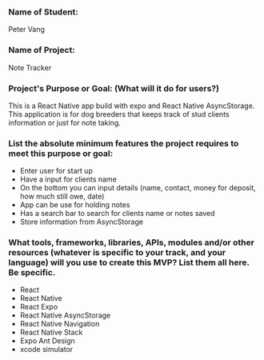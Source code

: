 ### Name of Student: 
  Peter Vang

### Name of Project:
  Note Tracker

### Project's Purpose or Goal: (What will it do for users?)
  This is a React Native app build with expo and React Native AsyncStorage. This application is for dog breeders that keeps track of stud clients information or just for note taking.

### List the absolute minimum features the project requires to meet this purpose or goal:
  * Enter user for start up
  * Have a input for clients name 
  * On the bottom you can input details (name, contact, money for deposit, how much still owe, date)
  * App can be use for holding notes 
  * Has a search bar to search for clients name or notes saved
  * Store information from AsyncStorage 

### What tools, frameworks, libraries, APIs, modules and/or other resources (whatever is specific to your track, and your language) will you use to create this MVP? List them all here. Be specific.
  * React
  * React Native
  * React Expo
  * React Native AsyncStorage
  * React Native Navigation
  * React Native Stack
  * Expo Ant Design
  * xcode simulator


  